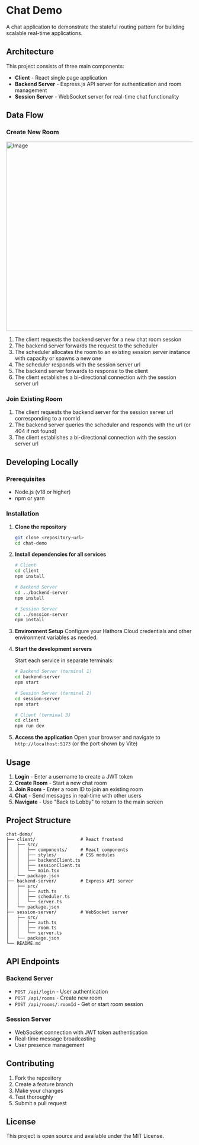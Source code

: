 # Chat Demo

A chat application to demonstrate the stateful routing pattern for building scalable real-time applications.

## Architecture

This project consists of three main components:

- **Client** - React single page application
- **Backend Server** - Express.js API server for authentication and room management
- **Session Server** - WebSocket server for real-time chat functionality

## Data Flow

### Create New Room

<img width="510" alt="Image" src="https://github.com/user-attachments/assets/9af6e1e7-763b-4004-a2bb-ff323f0a493b" />

1. The client requests the backend server for a new chat room session
2. The backend server forwards the request to the scheduler
3. The scheduler allocates the room to an existing session server instance with capacity or spawns a new one
4. The scheduler responds with the session server url
5. The backend server forwards to response to the client
6. The client establishes a bi-directional connection with the session server url

### Join Existing Room

1. The client requests the backend server for the session server url corresponding to a roomId
2. The backend server queries the scheduler and responds with the url (or 404 if not found)
3. The client establishes a bi-directional connection with the session server url

## Developing Locally

### Prerequisites

- Node.js (v18 or higher)
- npm or yarn

### Installation

1. **Clone the repository**

   ```bash
   git clone <repository-url>
   cd chat-demo
   ```

2. **Install dependencies for all services**

   ```bash
   # Client
   cd client
   npm install

   # Backend Server
   cd ../backend-server
   npm install

   # Session Server
   cd ../session-server
   npm install
   ```

3. **Environment Setup**
   Configure your Hathora Cloud credentials and other environment variables as needed.

4. **Start the development servers**

   Start each service in separate terminals:

   ```bash
   # Backend Server (terminal 1)
   cd backend-server
   npm start

   # Session Server (terminal 2)
   cd session-server
   npm start

   # Client (terminal 3)
   cd client
   npm run dev
   ```

5. **Access the application**
   Open your browser and navigate to `http://localhost:5173` (or the port shown by Vite)

## Usage

1. **Login** - Enter a username to create a JWT token
2. **Create Room** - Start a new chat room
3. **Join Room** - Enter a room ID to join an existing room
4. **Chat** - Send messages in real-time with other users
5. **Navigate** - Use "Back to Lobby" to return to the main screen

## Project Structure

```
chat-demo/
├── client/                 # React frontend
│   ├── src/
│   │   ├── components/     # React components
│   │   ├── styles/         # CSS modules
│   │   ├── backendClient.ts
│   │   ├── sessionClient.ts
│   │   └── main.tsx
│   └── package.json
├── backend-server/         # Express API server
│   ├── src/
│   │   ├── auth.ts
│   │   ├── scheduler.ts
│   │   └── server.ts
│   └── package.json
├── session-server/         # WebSocket server
│   ├── src/
│   │   ├── auth.ts
│   │   ├── room.ts
│   │   └── server.ts
│   └── package.json
└── README.md
```

## API Endpoints

### Backend Server

- `POST /api/login` - User authentication
- `POST /api/rooms` - Create new room
- `POST /api/rooms/:roomId` - Get or start room session

### Session Server

- WebSocket connection with JWT token authentication
- Real-time message broadcasting
- User presence management

## Contributing

1. Fork the repository
2. Create a feature branch
3. Make your changes
4. Test thoroughly
5. Submit a pull request

## License

This project is open source and available under the MIT License.
